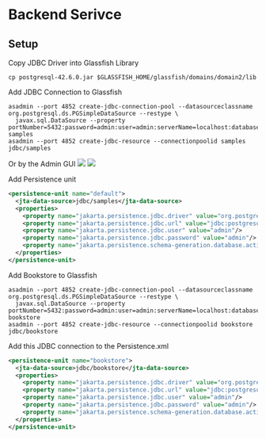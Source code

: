 # Backend Serivce

## Setup
Copy JDBC Driver into Glassfish Library
```shell
cp postgresql-42.6.0.jar $GLASSFISH_HOME/glassfish/domains/domain2/lib
```

Add JDBC Connection to Glassfish
```shell
asadmin --port 4852 create-jdbc-connection-pool --datasourceclassname org.postgresql.ds.PGSimpleDataSource --restype \
  javax.sql.DataSource --property portNumber=5432:password=admin:user=admin:serverName=localhost:databaseName=samples samples
asadmin --port 4852 create-jdbc-resource --connectionpoolid samples jdbc/samples
```
Or by the Admin GUI
![](.README_images/534f316b.png)
![](.README_images/461e3372.png)

Add Persistence unit
```xml
<persistence-unit name="default">
  <jta-data-source>jdbc/samples</jta-data-source>
  <properties>
    <property name="jakarta.persistence.jdbc.driver" value="org.postgresql.Driver"/>
    <property name="jakarta.persistence.jdbc.url" value="jdbc:postgresql://localhost:5432/samples"/>
    <property name="jakarta.persistence.jdbc.user" value="admin"/>
    <property name="jakarta.persistence.jdbc.password" value="admin"/>
    <property name="jakarta.persistence.schema-generation.database.action" value="create"/>
  </properties>
</persistence-unit>
```

Add Bookstore to Glassfish
```shell
asadmin --port 4852 create-jdbc-connection-pool --datasourceclassname org.postgresql.ds.PGSimpleDataSource --restype \
  javax.sql.DataSource --property portNumber=5432:password=admin:user=admin:serverName=localhost:databaseName=bookstore bookstore
asadmin --port 4852 create-jdbc-resource --connectionpoolid bookstore jdbc/bookstore
```

Add this JDBC connection to the Persistence.xml
```xml
<persistence-unit name="bookstore">
  <jta-data-source>jdbc/bookstore</jta-data-source>
  <properties>
    <property name="jakarta.persistence.jdbc.driver" value="org.postgresql.Driver"/>
    <property name="jakarta.persistence.jdbc.url" value="jdbc:postgresql://localhost:5432/bookstore"/>
    <property name="jakarta.persistence.jdbc.user" value="admin"/>
    <property name="jakarta.persistence.jdbc.password" value="admin"/>
    <property name="jakarta.persistence.schema-generation.database.action" value="create"/>
  </properties>
</persistence-unit>
```
